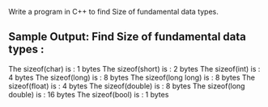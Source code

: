 Write a program in C++ to find Size of fundamental data types. 

Sample Output:
Find Size of fundamental data types :
------------------------------------------
The sizeof(char) is : 1 bytes
The sizeof(short) is : 2 bytes
The sizeof(int) is : 4 bytes
The sizeof(long) is : 8 bytes
The sizeof(long long) is : 8 bytes
The sizeof(float) is : 4 bytes
The sizeof(double) is : 8 bytes
The sizeof(long double) is : 16 bytes
The sizeof(bool) is : 1 bytes 
